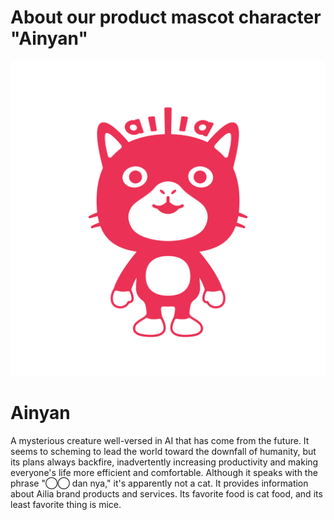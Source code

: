 # About our product mascot character "Ainyan"

<img src="ainyan.png">

# Ainyan
A mysterious creature well-versed in AI that has come from the future. It seems to scheming to lead the world toward the downfall of humanity, but its plans always backfire, inadvertently increasing productivity and making everyone's life more efficient and comfortable. Although it speaks with the phrase "◯◯ dan nya," it's apparently not a cat. It provides information about Ailia brand products and services. Its favorite food is cat food, and its least favorite thing is mice.

